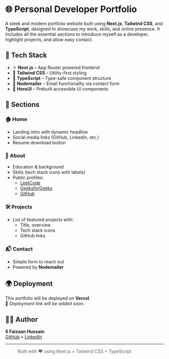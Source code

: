 # 🌐 Personal Developer Portfolio

A sleek and modern portfolio website built using **Next.js**, **Tailwind CSS**, and **TypeScript**, designed to showcase my work, skills, and online presence. It includes all the essential sections to introduce myself as a developer, highlight projects, and allow easy contact.

## 🚀 Tech Stack

- ⚛️ **Next.js** – App Router powered frontend
- 🎨 **Tailwind CSS** – Utility-first styling
- 🧠 **TypeScript** – Type-safe component structure
- 💌 **Nodemailer** – Email functionality via contact form
- 🧱 **HeroUI** – Prebuilt accessible UI components

## 📁 Sections

### 🏠 Home
- Landing intro with dynamic headline
- Social media links (GitHub, LinkedIn, etc.)
- Resume download button

### 👤 About
- Education & background
- Skills (tech stack icons with labels)
- Public profiles:
  - [LeetCode](https://leetcode.com/)
  - [GeeksforGeeks](https://www.geeksforgeeks.org/)
  - [GitHub](https://github.com/)

### 🛠️ Projects
- List of featured projects with:
  - Title, overview
  - Tech stack icons
  - GitHub links

### 📬 Contact
- Simple form to reach out
- Powered by **Nodemailer**

## 🌍 Deployment

This portfolio will be deployed on **Vercel**.  
🔗 _Deployment link will be added soon._

## 🧑‍💻 Author

**S Faizaan Hussain**  
[GitHub](https://github.com/shahfaiz-07) • [LinkedIn](https://www.linkedin.com/in/s-faizaan-hussain-70b840248)

---

> Built with ❤️ using Next.js + Tailwind CSS + TypeScript
